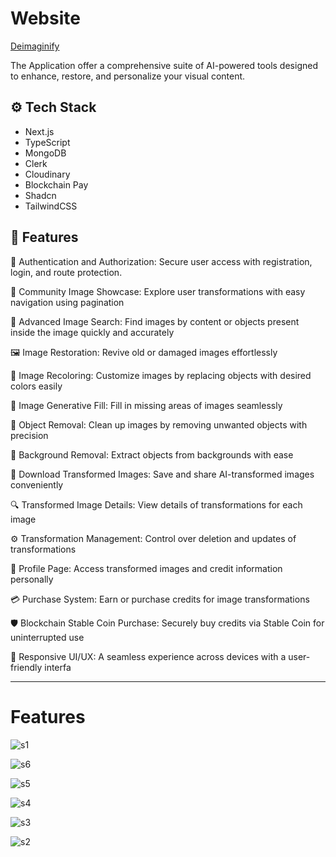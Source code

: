 # Website

[Deimaginify](https://www.google.com/)

The Application offer a comprehensive suite of AI-powered tools designed to enhance, restore, and personalize your visual content.

## <a name="tech-stack">⚙️ Tech Stack</a>

- Next.js
- TypeScript
- MongoDB
- Clerk
- Cloudinary
- Blockchain Pay
- Shadcn
- TailwindCSS

## <a name="features">🔋 Features</a>



🌟 Authentication and Authorization: Secure user access with registration, login, and route protection.

🌈 Community Image Showcase: Explore user transformations with easy navigation using pagination

🚀 Advanced Image Search: Find images by content or objects present inside the image quickly and accurately

🖼️ Image Restoration: Revive old or damaged images effortlessly

🎨 Image Recoloring: Customize images by replacing objects with desired colors easily

🌌 Image Generative Fill: Fill in missing areas of images seamlessly

🎯 Object Removal: Clean up images by removing unwanted objects with precision

🌅 Background Removal: Extract objects from backgrounds with ease

💾 Download Transformed Images: Save and share AI-transformed images conveniently

🔍 Transformed Image Details: View details of transformations for each image

⚙️ Transformation Management: Control over deletion and updates of transformations

👤 Profile Page: Access transformed images and credit information personally

💳 Purchase System: Earn or purchase credits for image transformations

🛡️ Blockchain Stable Coin Purchase: Securely buy credits via Stable Coin for uninterrupted use

📱 Responsive UI/UX: A seamless experience across devices with a user-friendly interfa

------

# Features

![s1](https://github.com/sam5-hub/DeImaginify/assets/4220502/7b9ce979-4627-4b54-91df-56ae2ec60b27)

![s6](https://github.com/sam5-hub/DeImaginify/assets/4220502/1e4863f7-f19a-476b-8a8a-5a10528c4bf7)

![s5](https://github.com/sam5-hub/DeImaginify/assets/4220502/038ec0b3-6793-4ce9-91d2-e760444d5162)

![s4](https://github.com/sam5-hub/DeImaginify/assets/4220502/37344a17-7b36-4eb7-8838-ceee49d53471)

![s3](https://github.com/sam5-hub/DeImaginify/assets/4220502/20c854e9-435e-4d06-a38d-db7152dd72f6)

![s2](https://github.com/sam5-hub/DeImaginify/assets/4220502/7914bf91-55b1-4a1a-87b5-a31c229812b1)

